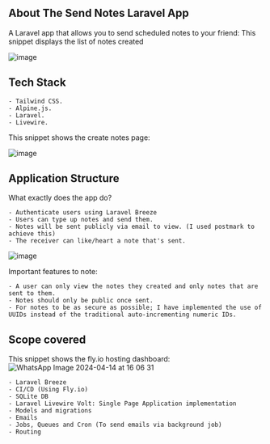 
## About The Send Notes Laravel App

A Laravel app that allows you to send scheduled notes to your friend:
This snippet displays the list of notes created

![image](https://github.com/ken-calvins-o/sendnotes/assets/149637571/6dda41b4-ee54-4afe-93aa-81ff7937dd1c)


## Tech Stack

    - Tailwind CSS.
    - Alpine.js.
    - Laravel.
    - Livewire.
This snippet shows the create notes page:

![image](https://github.com/ken-calvins-o/sendnotes/assets/149637571/15ceef48-21c6-431d-8888-7ceb15e22fe3)


## Application Structure
What exactly does the app do?

    - Authenticate users using Laravel Breeze
    - Users can type up notes and send them.
    - Notes will be sent publicly via email to view. (I used postmark to achieve this)
    - The receiver can like/heart a note that's sent.

![image](https://github.com/ken-calvins-o/sendnotes/assets/149637571/79d7fd34-bc15-4fd7-863e-3203f8c67574)

Important features to note:

    - A user can only view the notes they created and only notes that are sent to them.
    - Notes should only be public once sent.
    - For notes to be as secure as possible; I have implemented the use of UUIDs instead of the traditional auto-incrementing numeric IDs.

## Scope covered 
This snippet shows the fly.io hosting dashboard:
![WhatsApp Image 2024-04-14 at 16 06 31](https://github.com/ken-calvins-o/sendnotes/assets/149637571/bf1f6f08-8bd4-4a65-bed9-934bc3f0b5c1)

    - Laravel Breeze
    - CI/CD (Using Fly.io)
    - SQLite DB
    - Laravel Livewire Volt: Single Page Application implementation
    - Models and migrations
    - Emails
    - Jobs, Queues and Cron (To send emails via background job)
    - Routing 

